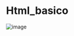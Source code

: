 # Html_basico

![image](https://github.com/user-attachments/assets/42bea5d3-163a-4871-9b80-a1e052439112)
